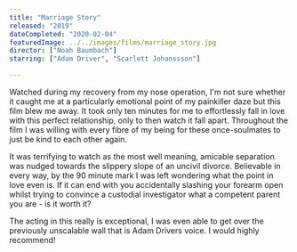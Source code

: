 ```yaml
---
title: "Marriage Story"
released: "2019"
dateCompleted: "2020-02-04"
featuredImage: ../../images/films/marriage_story.jpg
director: ["Noah Baumbach"]
starring: ["Adam Driver", "Scarlett Johanssson"]

---
```


Watched during my recovery from my nose operation, I'm not sure whether it
caught me at a particularly emotional point of my painkiller daze but this film
blew me away. It took only ten minutes for me to effortlessly fall in love with 
this perfect relationship, only to then watch it fall apart. Throughout the
film I was willing with every fibre of my being for these once-soulmates to
just be kind to each other again.

It was terrifying to watch as the most well meaning, amicable separation was
nudged towards the slippery slope of an uncivil divorce. Believable in every 
way, by the 90 minute mark I was left wondering what the point in love even is.
If it can end with you accidentally slashing your forearm open whilst trying to 
convince a custodial investigator what a competent parent you are - is it worth 
it?

The acting in this really is exceptional, I was even able to get over the 
previously unscalable wall that is Adam Drivers voice. I would highly recommend!

